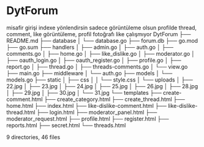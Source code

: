 # DytForum

misafir girişi indexe yönlendirsin sadece görüntüleme olsun
profilde thread, comment, like görüntüleme, profil fotoğrafı
like çalışmıyor
DytForum
├── README.md
├── database
│   └── database.go
├── forum.db
├── go.mod
├── go.sum
├── handlers
│   ├── admin.go
│   ├── auth.go
│   ├── comments.go
│   ├── home.go
│   ├── like_dislike.go
│   ├── moderator.go
│   ├── oauth_login.go
│   ├── oauth_register.go
│   ├── profile.go
│   ├── report.go
│   ├── thread.go
│   ├── threads-comments.go
│   └── view.go
├── main.go
├── middleware
│   └── auth.go
├── models
│   └── models.go
├── static
│   ├── css
│   │   └── style.css
│   └── uploads
│       ├── 22.jpg
│       ├── 23.jpg
│       ├── 24.jpg
│       ├── 25.jpg
│       ├── 26.jpg
│       ├── 28.jpg
│       ├── 29.jpg
│       ├── 30.jpg
│       └── 31.jpg
└── templates
    ├── create-comment.html
    ├── create_category.html
    ├── create_thread.html
    ├── home.html
    ├── index.html
    ├── like-dislike-comment.html
    ├── like-dislike-thread.html
    ├── login.html
    ├── moderator_panel.html
    ├── moderator_request.html
    ├── profile.html
    ├── register.html
    ├── reports.html
    ├── secret.html
    └── threads.html

9 directories, 46 files